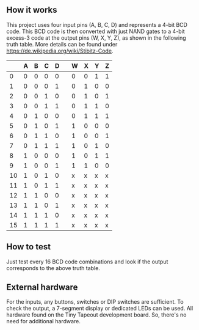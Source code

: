 <!---

This file is used to generate your project datasheet. Please fill in the information below and delete any unused
sections.

You can also include images in this folder and reference them in the markdown. Each image must be less than
512 kb in size, and the combined size of all images must be less than 1 MB.
-->

## How it works

This project uses four input pins (A, B, C, D) and represents a 4-bit BCD code. This BCD code is then converted with just NAND gates to a 4-bit excess-3 code at the output pins (W, X, Y, Z), as shown in the following truth table. More details can be found under https://de.wikipedia.org/wiki/Stibitz-Code.

|    | A | B | C | D |   | W | X | Y | Z |
|----|---|---|---|---|---|---|---|---|---|
| 0  | 0 | 0 | 0 | 0 |   | 0 | 0 | 1 | 1 |
| 1  | 0 | 0 | 0 | 1 |   | 0 | 1 | 0 | 0 |
| 2  | 0 | 0 | 1 | 0 |   | 0 | 1 | 0 | 1 |
| 3  | 0 | 0 | 1 | 1 |   | 0 | 1 | 1 | 0 |
| 4  | 0 | 1 | 0 | 0 |   | 0 | 1 | 1 | 1 |
| 5  | 0 | 1 | 0 | 1 |   | 1 | 0 | 0 | 0 |
| 6  | 0 | 1 | 1 | 0 |   | 1 | 0 | 0 | 1 |
| 7  | 0 | 1 | 1 | 1 |   | 1 | 0 | 1 | 0 |
| 8  | 1 | 0 | 0 | 0 |   | 1 | 0 | 1 | 1 |
| 9  | 1 | 0 | 0 | 1 |   | 1 | 1 | 0 | 0 |
| 10 | 1 | 0 | 1 | 0 |   | x | x | x | x |
| 11 | 1 | 0 | 1 | 1 |   | x | x | x | x |
| 12 | 1 | 1 | 0 | 0 |   | x | x | x | x |
| 13 | 1 | 1 | 0 | 1 |   | x | x | x | x |
| 14 | 1 | 1 | 1 | 0 |   | x | x | x | x |
| 15 | 1 | 1 | 1 | 1 |   | x | x | x | x |

## How to test

Just test every 16 BCD code combinations and look if the output corresponds to the above truth table.

## External hardware

For the inputs, any buttons, switches or DIP switches are sufficient. To check the output, a 7-segment display or dedicated LEDs can be used. All hardware found on the Tiny Tapeout development board. So, there's no need for additional hardware.
